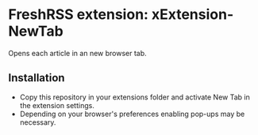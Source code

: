 # FreshRSS extension: xExtension-NewTab
Opens each article in an new browser tab.

## Installation
- Copy this repository in your extensions folder and activate New Tab in the extension settings.
- Depending on your browser's preferences enabling pop-ups may be necessary.
